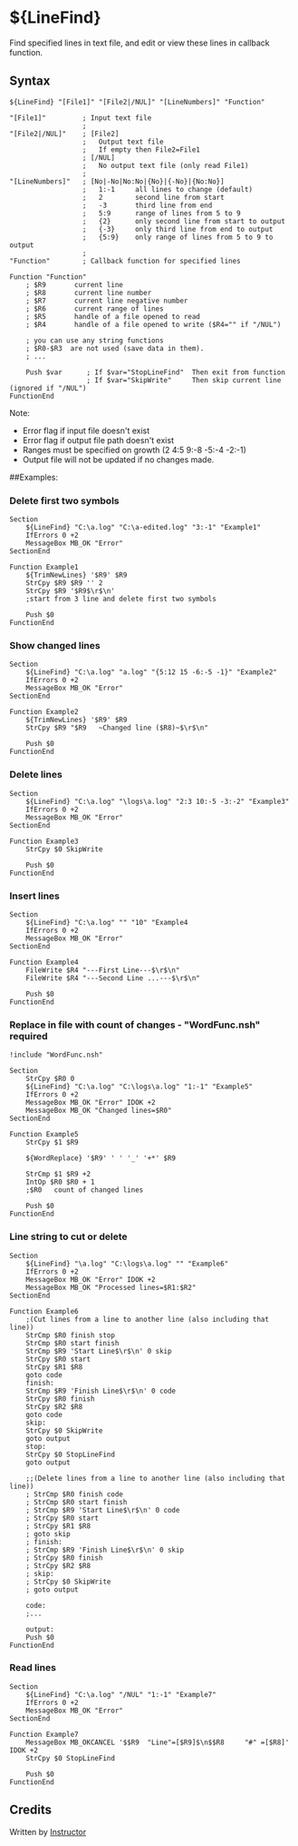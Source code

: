 # ${LineFind}

Find specified lines in text file, and edit or view these lines in callback function.

## Syntax

    ${LineFind} "[File1]" "[File2|/NUL]" "[LineNumbers]" "Function"

    "[File1]"         ; Input text file
                      ;
    "[File2|/NUL]"    ; [File2]
                      ;   Output text file
                      ;   If empty then File2=File1
                      ; [/NUL]
                      ;   No output text file (only read File1)
                      ;
    "[LineNumbers]"   ; [No|-No|No:No|{No}|{-No}|{No:No}]
                      ;   1:-1     all lines to change (default)
                      ;   2        second line from start
                      ;   -3       third line from end
                      ;   5:9      range of lines from 5 to 9
                      ;   {2}      only second line from start to output
                      ;   {-3}     only third line from end to output
                      ;   {5:9}    only range of lines from 5 to 9 to output
                      ;
    "Function"        ; Callback function for specified lines

    Function "Function"
        ; $R9       current line
        ; $R8       current line number
        ; $R7       current line negative number
        ; $R6       current range of lines
        ; $R5       handle of a file opened to read
        ; $R4       handle of a file opened to write ($R4="" if "/NUL")

        ; you can use any string functions
        ; $R0-$R3  are not used (save data in them).
        ; ...

        Push $var      ; If $var="StopLineFind"  Then exit from function
                       ; If $var="SkipWrite"     Then skip current line (ignored if "/NUL")
    FunctionEnd

Note:

- Error flag if input file doesn't exist 
- Error flag if output file path doesn't exist 
- Ranges must be specified on growth (2 4:5 9:-8 -5:-4 -2:-1) 
- Output file will not be updated if no changes made.

##Examples: 

### Delete first two symbols

    Section
        ${LineFind} "C:\a.log" "C:\a-edited.log" "3:-1" "Example1"
        IfErrors 0 +2
        MessageBox MB_OK "Error"
    SectionEnd

    Function Example1
        ${TrimNewLines} '$R9' $R9
        StrCpy $R9 $R9 '' 2
        StrCpy $R9 '$R9$\r$\n'
        ;start from 3 line and delete first two symbols

        Push $0
    FunctionEnd

### Show changed lines

    Section
        ${LineFind} "C:\a.log" "a.log" "{5:12 15 -6:-5 -1}" "Example2"
        IfErrors 0 +2
        MessageBox MB_OK "Error"
    SectionEnd

    Function Example2
        ${TrimNewLines} '$R9' $R9
        StrCpy $R9 "$R9   ~Changed line ($R8)~$\r$\n"

        Push $0
    FunctionEnd

### Delete lines

    Section
        ${LineFind} "C:\a.log" "\logs\a.log" "2:3 10:-5 -3:-2" "Example3"
        IfErrors 0 +2
        MessageBox MB_OK "Error"
    SectionEnd

    Function Example3
        StrCpy $0 SkipWrite

        Push $0
    FunctionEnd

### Insert lines

    Section
        ${LineFind} "C:\a.log" "" "10" "Example4
        IfErrors 0 +2
        MessageBox MB_OK "Error"
    SectionEnd

    Function Example4
        FileWrite $R4 "---First Line---$\r$\n"
        FileWrite $R4 "---Second Line ...---$\r$\n"

        Push $0
    FunctionEnd

### Replace in file with count of changes - "WordFunc.nsh" required

    !include "WordFunc.nsh"

    Section
        StrCpy $R0 0
        ${LineFind} "C:\a.log" "C:\logs\a.log" "1:-1" "Example5"
        IfErrors 0 +2
        MessageBox MB_OK "Error" IDOK +2
        MessageBox MB_OK "Changed lines=$R0"
    SectionEnd

    Function Example5
        StrCpy $1 $R9

        ${WordReplace} '$R9' ' ' '_' '+*' $R9

        StrCmp $1 $R9 +2
        IntOp $R0 $R0 + 1
        ;$R0   count of changed lines

        Push $0
    FunctionEnd

### Line string to cut or delete

    Section
        ${LineFind} "\a.log" "C:\logs\a.log" "" "Example6"
        IfErrors 0 +2
        MessageBox MB_OK "Error" IDOK +2
        MessageBox MB_OK "Processed lines=$R1:$R2"
    SectionEnd

    Function Example6
        ;(Cut lines from a line to another line (also including that line))
        StrCmp $R0 finish stop
        StrCmp $R0 start finish
        StrCmp $R9 'Start Line$\r$\n' 0 skip
        StrCpy $R0 start
        StrCpy $R1 $R8
        goto code
        finish:
        StrCmp $R9 'Finish Line$\r$\n' 0 code
        StrCpy $R0 finish
        StrCpy $R2 $R8
        goto code
        skip:
        StrCpy $0 SkipWrite
        goto output
        stop:
        StrCpy $0 StopLineFind
        goto output

        ;;(Delete lines from a line to another line (also including that line))
        ; StrCmp $R0 finish code
        ; StrCmp $R0 start finish
        ; StrCmp $R9 'Start Line$\r$\n' 0 code
        ; StrCpy $R0 start
        ; StrCpy $R1 $R8
        ; goto skip
        ; finish:
        ; StrCmp $R9 'Finish Line$\r$\n' 0 skip
        ; StrCpy $R0 finish
        ; StrCpy $R2 $R8
        ; skip:
        ; StrCpy $0 SkipWrite
        ; goto output

        code:
        ;...

        output:
        Push $0
    FunctionEnd

### Read lines

    Section
        ${LineFind} "C:\a.log" "/NUL" "1:-1" "Example7"
        IfErrors 0 +2
        MessageBox MB_OK "Error"
    SectionEnd

    Function Example7
        MessageBox MB_OKCANCEL '$$R9  "Line"=[$R9]$\n$$R8     "#" =[$R8]' IDOK +2
        StrCpy $0 StopLineFind

        Push $0
    FunctionEnd

## Credits

Written by [Instructor][1]

[1]: http://nsis.sourceforge.net/User:Instructor